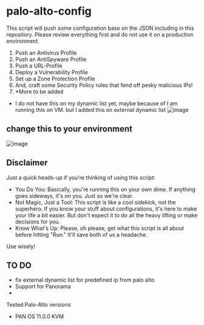 # palo-alto-config
This script will push some configuration base on the JSON including in this repository. Please review everything first
and do not use it on a production environment.

1. Push an Antivirus Profile
2. Push an AntiSpyware Profile
3. Push a URL-Profile
4. Deploy a Vulnerability Profile
5. Set up a Zone Protection Profile
6. And, craft some Security Policy rules that fend off pesky malicious IPs!
7. *More to be added

- I do not have this on my dynamic list yet, maybe because of I am running this on VM. but I added this on external dynamic list
![image](https://github.com/romarroca/palo-alto-config/assets/87074019/972a11f9-38d6-4ea2-9926-bc6c9415c913)

## change this to your environment
![image](https://github.com/romarroca/palo-alto-config/assets/87074019/6e48c684-89dd-4348-8a33-f428e3a117df)
 
## Disclaimer
Just a quick heads-up if you're thinking of using this script:

- You Do You: Basically, you're running this on your own dime. If anything goes sideways, it's on you. Just so we're clear.
- Not Magic, Just a Tool: This script is like a cool sidekick, not the superhero. If you know your stuff about configurations, it's here to make your life a bit easier. But don't expect it to do all the heavy lifting or make decisions for you.
- Know What's Up: Please, oh please, get what this script is all about before hitting "Run." It'll save both of us a headache.

Use wisely! 

## TO DO
- fix external dynamic list for predefined ip from palo alto
- Support for Panorama
- 

Tested Palo-Alto versions
- PAN OS 11.0.0 KVM

